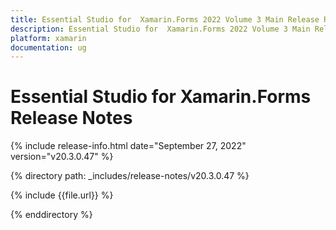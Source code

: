 ```yaml
---
title: Essential Studio for  Xamarin.Forms 2022 Volume 3 Main Release Release Notes  
description: Essential Studio for  Xamarin.Forms 2022 Volume 3 Main Release Release Notes  
platform: xamarin
documentation: ug
---
```


# Essential Studio for  Xamarin.Forms  Release Notes  

{% include release-info.html date="September 27, 2022"  version="v20.3.0.47" %} 

{% directory path: _includes/release-notes/v20.3.0.47 %}

{% include {{file.url}} %}

{% enddirectory %}
